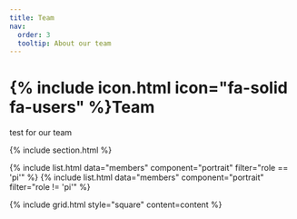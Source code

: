 ```yaml
---
title: Team
nav:
  order: 3
  tooltip: About our team
---
```


# {% include icon.html icon="fa-solid fa-users" %}Team

test for our team

{% include section.html %}

{% include list.html data="members" component="portrait" filter="role == 'pi'" %}
{% include list.html data="members" component="portrait" filter="role != 'pi'" %}

{% include grid.html style="square" content=content %}
